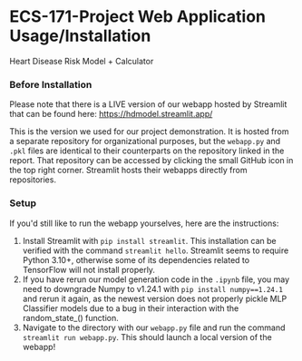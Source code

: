 # ECS-171-Project Web Application Usage/Installation
Heart Disease Risk Model + Calculator

### Before Installation
Please note that there is a LIVE version of our webapp hosted by Streamlit that can be found here:
https://hdmodel.streamlit.app/

This is the version we used for our project demonstration. It is hosted from a separate repository for organizational purposes, but the ``webapp.py`` and ``.pkl`` files are identical to their counterparts on the repository linked in the report. That repository can be accessed by clicking the small GitHub icon in the top right corner. Streamlit hosts their webapps directly from repositories.

### Setup
If you'd still like to run the webapp yourselves, here are the instructions:
1. Install Streamlit with ``pip install streamlit``. This installation can be verified with the command ``streamlit hello``. Streamlit seems to require Python 3.10+, otherwise some of its dependencies related to TensorFlow will not install properly.
2. If you have rerun our model generation code in the ``.ipynb`` file, you may need to downgrade Numpy to v1.24.1 with ``pip install numpy==1.24.1`` and rerun it again, as the newest version does not properly pickle MLP Classifier models due to a bug in their interaction with the random_state_() function.
3. Navigate to the directory with our ``webapp.py`` file and run the command ``streamlit run webapp.py``. This should launch a local version of the webapp!
